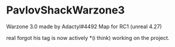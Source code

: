 # PavlovShackWarzone3
Warzone 3.0 made by Adactyl#4492
Map for RC1 (unreal 4.27)

reaI forgot his tag is now actively *(i think) working on the project.
